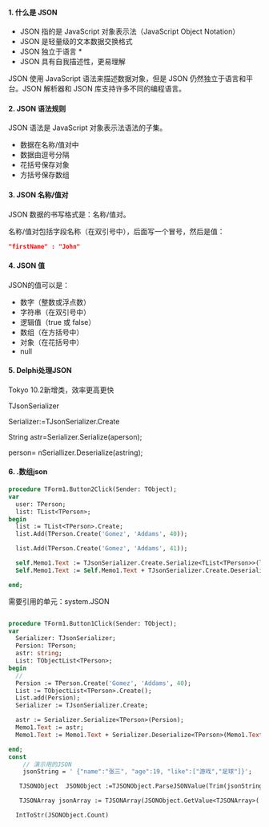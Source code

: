 #### 1. 什么是 JSON

- JSON 指的是 JavaScript 对象表示法（JavaScript Object Notation）
- JSON 是轻量级的文本数据交换格式
- JSON 独立于语言 *
- JSON 具有自我描述性，更易理解

JSON 使用 JavaScript 语法来描述数据对象，但是 JSON 仍然独立于语言和平台。JSON 解析器和 JSON 库支持许多不同的编程语言。

#### 2. JSON 语法规则

JSON 语法是 JavaScript 对象表示法语法的子集。

- 数据在名称/值对中
- 数据由逗号分隔
- 花括号保存对象
- 方括号保存数组

#### 3. JSON 名称/值对

JSON 数据的书写格式是：名称/值对。

名称/值对包括字段名称（在双引号中），后面写一个冒号，然后是值：

```json
"firstName" : "John"
```

#### 4. JSON 值

JSON的值可以是：

- 数字（整数或浮点数）
- 字符串（在双引号中）
- 逻辑值（true 或 false）
- 数组（在方括号中）
- 对象（在花括号中）
- null
#### 5. Delphi处理JSON

Tokyo 10.2新增类，效率更高更快

TJsonSerializer

Serializer:=TJsonSerializer.Create

String astr=Serializer.Serialize<TPerson>(aperson);

person= nSeriallizer.Deserialize<T>(astring);

#### 6. .数组json

```pascal
procedure TForm1.Button2Click(Sender: TObject);
var
  user: TPerson;
  list: TList<TPerson>;
begin
  list := TList<TPerson>.Create;
  list.Add(TPerson.Create('Gomez', 'Addams', 40));

  list.Add(TPerson.Create('Gomez', 'Addams', 41));

  self.Memo1.Text := TJsonSerializer.Create.Serialize<TList<TPerson>>(list);
  Self.Memo1.Text := Self.Memo1.Text + TJsonSerializer.Create.Deserialize<TList<TPerson>>(self.Memo1.Text)[0].FLastName;

end;
```



需要引用的单元：system.JSON

```pascal

procedure TForm1.Button1Click(Sender: TObject);
var
  Serializer: TJsonSerializer;
  Persion: TPerson;
  astr: string;
  List: TObjectList<TPerson>;
begin
  //
  Persion := TPerson.Create('Gomez', 'Addams', 40);
  List := TObjectList<TPerson>.Create();
  List.add(Persion);
  Serializer := TJsonSerializer.Create;

  astr := Serializer.Serialize<TPerson>(Persion);
  Memo1.Text := astr;
  Memo1.Text := Memo1.Text + Serializer.Deserialize<TPerson>(Memo1.Text).FLastName;

end;
const
    // 演示用的JSON
    jsonString = ' {"name":"张三", "age":19, "like":["游戏","足球"]}';

   TJSONObject  JSONObject :=TJSONObject.ParseJSONValue(Trim(jsonString)) as TJSONObject;

   TJSONArray jsonArray := TJSONArray(JSONObject.GetValue<TJSONArray>('like'));

  IntToStr(JSONObject.Count)

```





















